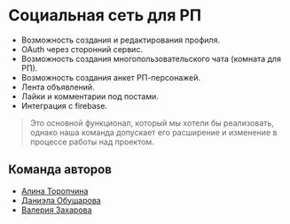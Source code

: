# Социальная сеть для РП

- Возможность создания и редактирования профиля.
- OAuth через сторонний сервис.
- Возможность создания многопользовательского чата (комната для РП).
- Возможность создания анкет РП-персонажей.
- Лента объявлений.
- Лайки и комментарии под постами.
- Интеграция с firebase.

> Это основной функционал, который мы хотели бы реализовать, однако наша команда допускает его расширение и изменение в процессе работы над проектом.

## Команда авторов

- [Алина Торопчина](https://github.com/alina-torr)
- [Даниэла Обущарова](https://github.com/DanielaObushcharova)
- [Валерия Захарова](https://github.com/Zyxkim)
